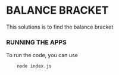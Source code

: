 # BALANCE BRACKET
This solutions is to find the balance bracket

### RUNNING THE APPS
To run the code, you can use
```
    node index.js
```